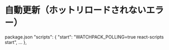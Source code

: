 

# 自動更新（ホットリロードされないエラー）
package.json
"scripts": {
    "start": "WATCHPACK_POLLING=true react-scripts start",
    ...
  },




